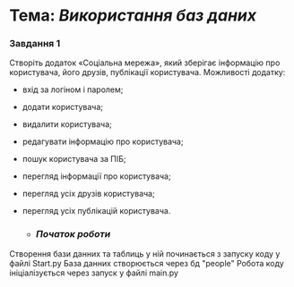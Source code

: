 # Тема: _Використання баз даних_

### Завдання 1
Створіть додаток «Соціальна мережа», який зберігає
інформацію про користувача, його друзів, публікації користувача. Можливості додатку:
     
- вхід за логіном і паролем;
- додати користувача;
- видалити користувача;
- редагувати інформацію про користувача;
- пошук користувача за ПІБ;
- перегляд інформації про користувача;
- перегляд усіх друзів користувача;
- перегляд усіх публікацій користувача.
    
  - ### _Початок роботи_
 
Створення бази данних та таблиць у ній починається з запуску коду у файлі Start.py
База данних створюється через бд "people"
Робота коду ініціалізується через запуск у файлі main.py